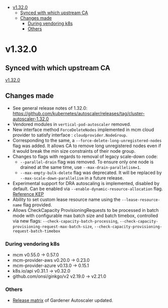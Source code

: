 <!--- For help refer to https://github.com/kubernetes/kubernetes/blob/master/CHANGELOG/CHANGELOG-1.20.md?plain=1 as example --->

- [v1.32.0](#v1320)
  - [Synced with which upstream CA](#synced-with-which-upstream-ca)
  - [Changes made](#changes-made)
    - [During vendoring k8s](#during-vendoring-k8s)
    - [Others](#others)

# v1.32.0

## Synced with which upstream CA
[v1.32.0](https://github.com/kubernetes/autoscaler/tree/cluster-autoscaler-1.32.0/cluster-autoscaler)

## Changes made
- See general release notes of 1.32.0: https://github.com/kubernetes/autoscaler/releases/tag/cluster-autoscaler-1.32.0
- Vendored modules in `vertical-pod-autoscaler` removed.
- New interface method `ForceDeleteNodes` implemented in mcm cloud provider to satisfy interface : `cloudprovider.NodeGroup`.
- Corresponding to the same, a `--force-delete-long-unregistered-nodes` flag was added. It allows CA to remove long unregistered nodes even if it would break the min size constraints of their node group.
- Changes to flags with regards to removal of legacy scale-down code:
  + `--parallel-drain` flag was removed. To ensure only one node is drained at the same time, use `--max-drain-parallelism=1`.
  + `--max-empty-bulk-delete` flag was deprecated. It will be replaced by `--max-scale-down-parallelism` in a future release.
- Experimental support for DRA autoscaling is implemented, disabled by default. Can be enabled via `--enable-dynamic-resource-allocation` flag. [Reference KEP](https://github.com/kubernetes/enhancements/blob/9de7f62e16fc5c1ea3bd40689487c9edc7fa5057/keps/sig-node/4381-dra-structured-parameters/README.md#summary)
- Ability to set custom lease resource name using the `--lease-resource-name` flag provided.
- Allows CheckCapacity ProvisioningRequests to be processed in batch mode with configurable max batch size and batch timebox, controlled via new flags:
  `--check-capacity-batch-processing`, `--check-capacity-provisioning-request-max-batch-size`, `--check-capacity-provisioning-request-batch-timebox`

### During vendoring k8s
- mcm v0.55.0 -> 0.57.0
- mcm-provider-aws v0.20.0 -> 0.23.0
- mcm-provider-azure v0.13.0 -> 0.15.1
- k8s.io/api v0.31.1 -> v0.32.0
- github.com/onsi/ginkgo/v2 v2.19.0 -> v2.21.0

### Others
- [Release matrix](../README.md#releases-gardenerautoscaler) of Gardener Autoscaler updated.